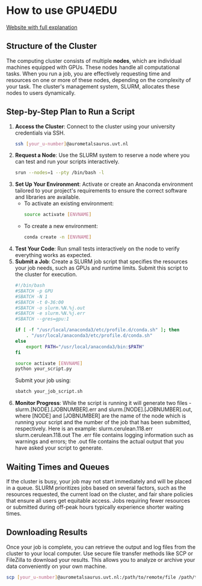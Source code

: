 # How to use GPU4EDU
[Website with full explanation](https://ilk.uvt.nl/~shterion/gpu4edu.html)

## Structure of the Cluster
The computing cluster consists of multiple **nodes**, which are individual machines equipped with GPUs. These nodes handle all computational tasks. When you run a job, you are effectively requesting time and resources on one or more of these nodes, depending on the complexity of your task. The cluster's management system, SLURM, allocates these nodes to users dynamically.

## Step-by-Step Plan to Run a Script
1. **Access the Cluster**: Connect to the cluster using your university credentials via SSH.
   ```bash
   ssh [your_u-number]@aurometalsaurus.uvt.nl
   ```
3. **Request a Node**: Use the SLURM system to reserve a node where you can test and run your scripts interactively.
   ```bash
   srun --nodes=1 --pty /bin/bash -l
   ```
5. **Set Up Your Environment**: Activate or create an Anaconda environment tailored to your project's requirements to ensure the correct software and libraries are available.
   - To activate an existing environment:
     ```bash
     source activate [ENVNAME]
     ```
   - To create a new environment:
     ```bash
     conda create -n [ENVNAME]
     ```
7. **Test Your Code**: Run small tests interactively on the node to verify everything works as expected.
8. **Submit a Job**: Create a SLURM job script that specifies the resources your job needs, such as GPUs and runtime limits. Submit this script to the cluster for execution.
   ```bash
   #!/bin/bash
   #SBATCH -p GPU
   #SBATCH -N 1
   #SBATCH -t 0-36:00
   #SBATCH -o slurm.%N.%j.out
   #SBATCH -e slurm.%N.%j.err
   #SBATCH --gres=gpu:1
   
   if [ -f "/usr/local/anaconda3/etc/profile.d/conda.sh" ]; then
       . "/usr/local/anaconda3/etc/profile.d/conda.sh"
   else
       export PATH="/usr/local/anaconda3/bin:$PATH"
   fi
   
   source activate [ENVNAME]
   python your_script.py
   ```
   Submit your job using:
   ```bash
   sbatch your_job_script.sh
   ```
10. **Monitor Progress**: While the script is running it will generate two files - slurm.[NODE].[JOBNUMBER].err and slurm.[NODE].[JOBNUMBER].out, where [NODE] and [JOBNUMBER] are the name of the node which is running your script and the number of the job that has been submitted, respectively. Here is an example: slurm.cerulean.118.err slurm.cerulean.118.out The .err file contains logging information such as warnings and errors; the .out file contains the actual output that you have asked your script to generate.

## Waiting Times and Queues
If the cluster is busy, your job may not start immediately and will be placed in a queue. SLURM prioritizes jobs based on several factors, such as the resources requested, the current load on the cluster, and fair share policies that ensure all users get equitable access. Jobs requiring fewer resources or submitted during off-peak hours typically experience shorter waiting times.

## Downloading Results
Once your job is complete, you can retrieve the output and log files from the cluster to your local computer. Use secure file transfer methods like SCP or FileZilla to download your results. This allows you to analyze or archive your data conveniently on your own machine.
```bash
scp [your_u-number]@aurometalsaurus.uvt.nl:/path/to/remote/file /path/to/local/destination
```
